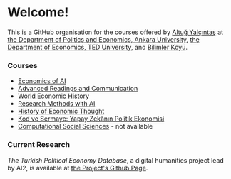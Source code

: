 # Welcome!

This is a GitHub organisation for the courses offered by [Altuğ Yalçıntaş](https://ayalcintas.notion.site) at [the Department of Politics and Economics, Ankara University](https://polecon.ankara.edu.tr), [the Department of Economics, TED University](https://econ.tedu.edu.tr/en), and [Bilimler Köyü](https://bilimler.org/etkinlikler/etkinlikler/iktisat/114). 

### Courses
* [Economics of AI](https://github.com/Al2-courses/EconomicsOfAI)
* [Advanced Readings and Communication](https://github.com/Al2-courses/AdvancedReadings)
* [World Economic History](https://github.com/Al2-courses/WorldEconomicHistory)
* [Research Methods with AI](https://github.com/Al2-courses/ResearchMethodsWithAI)
* [History of Economic Thought](https://github.com/Al2-courses/HistoryOfEconThought)
* [Kod ve Sermaye: Yapay Zekânın Politik Ekonomisi](https://github.com/Al2-courses/Kod-ve-Sermaye)
* [Computational Social Sciences](https://github.com/Al2-courses/ComputationalSocialScience) - not available

### Current Research

*The Turkish Political Economy Database*, a digital humanities project lead by Al2, is available at [the Project's Github Page](https://github.com/sekerefe/TRPolEcon_Public).